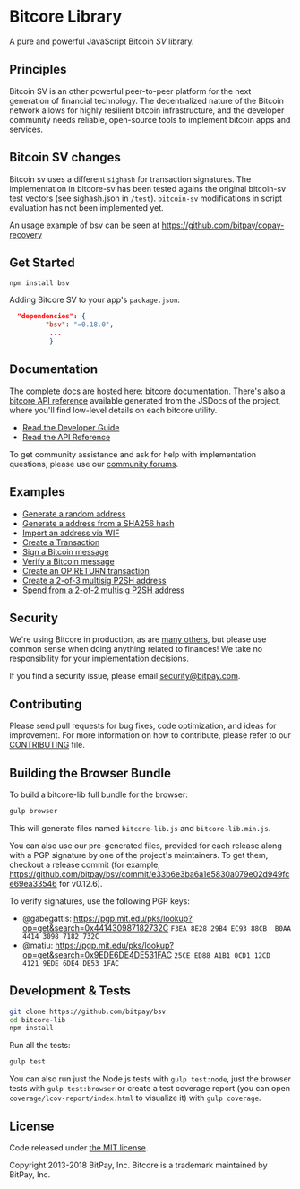 Bitcore Library
=======

A pure and powerful JavaScript Bitcoin *SV* library.

## Principles

Bitcoin SV is an other powerful  peer-to-peer platform for the next generation of financial technology. The decentralized nature of the Bitcoin network allows for highly resilient bitcoin infrastructure, and the developer community needs reliable, open-source tools to implement bitcoin apps and services.


## Bitcoin SV changes

Bitcoin sv uses a different `sighash` for transaction signatures. The implementation in bitcore-sv has been tested agains the original bitcoin-sv test vectors (see sighash.json in `/test`). `bitcoin-sv` modifications in script evaluation has not been implemented yet.

An usage example of bsv can be seen at https://github.com/bitpay/copay-recovery


## Get Started

```
npm install bsv
```


Adding Bitcore SV to your app's `package.json`:

``` json
  "dependencies": {
         "bsv": "=0.18.0",
          ...
          }
```

## Documentation

The complete docs are hosted here: [bitcore documentation](http://bitcore.io/guide/). There's also a [bitcore API reference](http://bitcore.io/api/) available generated from the JSDocs of the project, where you'll find low-level details on each bitcore utility.

- [Read the Developer Guide](http://bitcore.io/guide/)
- [Read the API Reference](http://bitcore.io/api/)

To get community assistance and ask for help with implementation questions, please use our [community forums](https://forum.bitcore.io/).

## Examples

* [Generate a random address](https://github.com/bitpay/bitcore-lib-cash/blob/master/docs/examples.md#generate-a-random-address)
* [Generate a address from a SHA256 hash](https://github.com/bitpay/bitcore-lib-cash/blob/master/docs/examples.md#generate-a-address-from-a-sha256-hash)
* [Import an address via WIF](https://github.com/bitpay/bitcore-lib-cash/blob/master/docs/examples.md#import-an-address-via-wif)
* [Create a Transaction](https://github.com/bitpay/bitcore-lib-cash/blob/master/docs/examples.md#create-a-transaction)
* [Sign a Bitcoin message](https://github.com/bitpay/bitcore-lib-cash/blob/master/docs/examples.md#sign-a-bitcoin-message)
* [Verify a Bitcoin message](https://github.com/bitpay/bitcore-lib-cash/blob/master/docs/examples.md#verify-a-bitcoin-message)
* [Create an OP RETURN transaction](https://github.com/bitpay/bitcore-lib-cash/blob/master/docs/examples.md#create-an-op-return-transaction)
* [Create a 2-of-3 multisig P2SH address](https://github.com/bitpay/bitcore-lib-cash/blob/master/docs/examples.md#create-a-2-of-3-multisig-p2sh-address)
* [Spend from a 2-of-2 multisig P2SH address](https://github.com/bitpay/bitcore-lib-cash/blob/master/docs/examples.md#spend-from-a-2-of-2-multisig-p2sh-address)


## Security

We're using Bitcore in production, as are [many others](http://bitcore.io#projects), but please use common sense when doing anything related to finances! We take no responsibility for your implementation decisions.

If you find a security issue, please email security@bitpay.com.

## Contributing

Please send pull requests for bug fixes, code optimization, and ideas for improvement. For more information on how to contribute, please refer to our [CONTRIBUTING](https://github.com/bitpay/bsv/blob/master/CONTRIBUTING.md) file.

## Building the Browser Bundle

To build a bitcore-lib full bundle for the browser:

```sh
gulp browser
```

This will generate files named `bitcore-lib.js` and `bitcore-lib.min.js`.

You can also use our pre-generated files, provided for each release along with a PGP signature by one of the project's maintainers. To get them, checkout a release commit (for example, https://github.com/bitpay/bsv/commit/e33b6e3ba6a1e5830a079e02d949fce69ea33546 for v0.12.6).

To verify signatures, use the following PGP keys:
- @gabegattis: https://pgp.mit.edu/pks/lookup?op=get&search=0x441430987182732C `F3EA 8E28 29B4 EC93 88CB  B0AA 4414 3098 7182 732C`
- @matiu: https://pgp.mit.edu/pks/lookup?op=get&search=0x9EDE6DE4DE531FAC `25CE ED88 A1B1 0CD1 12CD  4121 9EDE 6DE4 DE53 1FAC`


## Development & Tests

```sh
git clone https://github.com/bitpay/bsv
cd bitcore-lib
npm install
```

Run all the tests:

```sh
gulp test
```

You can also run just the Node.js tests with `gulp test:node`, just the browser tests with `gulp test:browser`
or create a test coverage report (you can open `coverage/lcov-report/index.html` to visualize it) with `gulp coverage`.

## License

Code released under [the MIT license](https://github.com/bitpay/bitcore-lib/blob/master/LICENSE).

Copyright 2013-2018 BitPay, Inc. Bitcore is a trademark maintained by BitPay, Inc.
